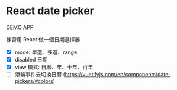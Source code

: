 # React date picker

[DEMO APP](https://rock070-react-datepicker.netlify.app/)

練習用 React 做一個日期選擇器

- [x] mode: 單選、多選、range
- [x] disabled 日期
- [x] view 模式: 日曆、年、十年、百年
- [ ] 滾輪事件去切換日曆 (https://vuetifyjs.com/en/components/date-pickers/#colors)
